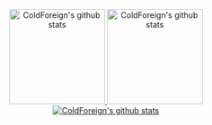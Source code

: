 <div align="center">
  <a href="https://github.com/coldforeign">
    <img height="170em" src="https://github-readme-stats.vercel.app/api?username=coldforeign&count_private=true&include_all_commits=true&hide=stars,issues&show_icons=true&theme=react&hide_border=true&title_color=36bdff&icon_color=0077ff" alt="ColdForeign's github stats" />
    <img height="170em" src="https://github-readme-stats-one-bice.vercel.app/api/top-langs/?username=coldforeign&exclude_repo=AdminPanel,BookLibrary,HTMLModalWindows&count_private=true&role=OWNER,ORGANIZATION_MEMBER,COLLABORATOR&count_private=true&layout=compact&langs_count=6&theme=react&title_color=36bdff&hide_border=true" alt="ColdForeign's github stats" />
    <img src="https://streak-stats.demolab.com?user=coldforeign&theme=react&hide_border=true&fire=ff5c9b&stroke=0077FF&ring=36BDFF&sideLabels=36BDFF&currStreakNum=36BDFF&sideNums=36BDFF&currStreakLabel=36BDFF" alt="ColdForeign's github stats"/>
  </a>
</div>
